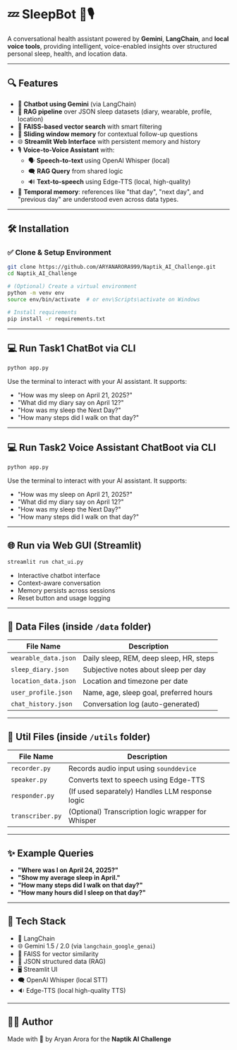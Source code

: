 # 💤 SleepBot 💬🎙️

A conversational health assistant powered by **Gemini**, **LangChain**, and **local voice tools**, providing intelligent, voice-enabled insights over structured personal sleep, health, and location data.

---

## 🔍 Features

- 🤖 **Chatbot using Gemini** (via LangChain)
- 📁 **RAG pipeline** over JSON sleep datasets (diary, wearable, profile, location)
- 🧠 **FAISS-based vector search** with smart filtering
- 🔄 **Sliding window memory** for contextual follow-up questions
- 🌐 **Streamlit Web Interface** with persistent memory and history
- 🎙️ **Voice-to-Voice Assistant** with:
  - 🗣️ **Speech-to-text** using OpenAI Whisper (local)
  - 🗨️ **RAG Query** from shared logic
  - 🔊 **Text-to-speech** using Edge-TTS (local, high-quality)
- 🧠 **Temporal memory**: references like "that day", "next day", and "previous day" are understood even across data types.

---

## 🛠️ Installation

### ✅ Clone & Setup Environment

```bash
git clone https://github.com/ARYANARORA999/Naptik_AI_Challenge.git
cd Naptik_AI_Challenge

# (Optional) Create a virtual environment
python -m venv env
source env/bin/activate  # or env\Scripts\activate on Windows

# Install requirements
pip install -r requirements.txt
```

---

## 💻 Run Task1 ChatBot via CLI

```bash
python app.py
```

Use the terminal to interact with your AI assistant. It supports:
- "How was my sleep on April 21, 2025?"
- "What did my diary say on April 12?"
- "How was my sleep the Next Day?"
- "How many steps did I walk on that day?"

---

## 💻 Run Task2 Voice Assistant ChatBoot via CLI

```bash
python app.py
```

Use the terminal to interact with your AI assistant. It supports:
- "How was my sleep on April 21, 2025?"
- "What did my diary say on April 12?"
- "How was my sleep the Next Day?"
- "How many steps did I walk on that day?"

---

## 🌐 Run via Web GUI (Streamlit)

```bash
streamlit run chat_ui.py
```

- Interactive chatbot interface
- Context-aware conversation
- Memory persists across sessions
- Reset button and usage logging

---

## 📁 Data Files (inside `/data` folder)

| File Name          | Description                            |
|--------------------|----------------------------------------|
| `wearable_data.json` | Daily sleep, REM, deep sleep, HR, steps |
| `sleep_diary.json`   | Subjective notes about sleep per day    |
| `location_data.json` | Location and timezone per date          |
| `user_profile.json`  | Name, age, sleep goal, preferred hours  |
| `chat_history.json`  | Conversation log (auto-generated)       |

---
## 📁 Util Files (inside `/utils` folder)

| File Name        | Description                                        |
| ---------------- | -------------------------------------------------- |
| `recorder.py`    | Records audio input using `sounddevice`            |
| `speaker.py`     | Converts text to speech using Edge-TTS             |
| `responder.py`   | (If used separately) Handles LLM response logic    |
| `transcriber.py` | (Optional) Transcription logic wrapper for Whisper |


---

## ✨ Example Queries

- **"Where was I on April 24, 2025?"**
- **"Show my average sleep in April."**
- **"How many steps did I walk on that day?"**
- **"How many hours did I sleep on that day?"**

---

## 🧩 Tech Stack

- 🔗 LangChain
- 🌐 Gemini 1.5 / 2.0 (via `langchain_google_genai`)
- 🧠 FAISS for vector similarity
- 🧾 JSON structured data (RAG)
- 🖥️ Streamlit UI
- 🗨️ OpenAI Whisper (local STT)
- 🔉 Edge-TTS (local high-quality TTS)

---

## 👨‍💻 Author

Made with 💙 by Aryan Arora for the **Naptik AI Challenge**
